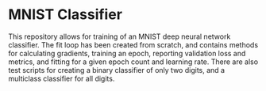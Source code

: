 # MNIST Classifier

This repository allows for training of an MNIST deep neural network classifier. The fit loop has been created from scratch, and contains methods for calculating gradients, training an epoch, reporting validation loss and metrics, and fitting for a given epoch count and learning rate. There are also test scripts for creating a binary classifier of only two digits, and a multiclass classifier for all digits.